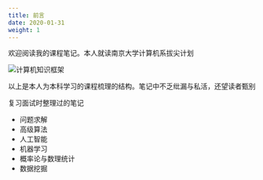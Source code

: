 ```yaml
---
title: 前言
date: 2020-01-31
weight: 1
---
```


欢迎阅读我的课程笔记。本人就读南京大学计算机系拔尖计划

![计算机知识框架](/images/content/framework.png)

以上是本人为本科学习的课程梳理的结构。笔记中不乏纰漏与私活，还望读者甄别

复习面试时整理过的笔记

- 问题求解
- 高级算法
- 人工智能
- 机器学习
- 概率论与数理统计
- 数据挖掘
